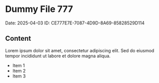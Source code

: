 # Dummy File 777

Date: 2025-04-03
ID: CE777E7E-7087-4D9D-8A69-85828529D114

## Content

Lorem ipsum dolor sit amet, consectetur adipiscing elit.
Sed do eiusmod tempor incididunt ut labore et dolore magna aliqua.

* Item 1
* Item 2
* Item 3
